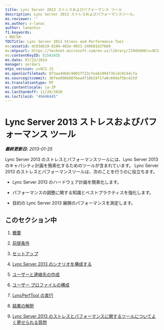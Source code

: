 ```yaml
---
title: Lync Server 2013 ストレスおよびパフォーマンス ツール
description: Lync Server 2013 ストレスおよびパフォーマンスツール。
ms.reviewer: ''
ms.author: v-lanac
author: lanachin
f1.keywords:
- NOCSH
TOCTitle: Lync Server 2013 Stress and Performance Tool
ms:assetid: dc03db19-d104-402e-9951-240681b3fb69
ms:mtpsurl: https://technet.microsoft.com/en-us/library/JJ945609(v=OCS.15)
ms:contentKeyID: 51541435
ms.date: 07/23/2014
manager: serdars
mtps_version: v=OCS.15
ms.openlocfilehash: 073aa49b8c9002ff23cfea61904735cdc0144cfa
ms.sourcegitcommit: 36fee89bb887bea4f18b19f17a8c69daf5bc423d
ms.translationtype: MT
ms.contentlocale: ja-JP
ms.lasthandoff: 11/26/2020
ms.locfileid: "49446445"
---
```

# <a name="lync-server-2013-stress-and-performance-tool"></a>Lync Server 2013 ストレスおよびパフォーマンス ツール

<div data-xmlns="http://www.w3.org/1999/xhtml">

<div class="topic" data-xmlns="http://www.w3.org/1999/xhtml" data-msxsl="urn:schemas-microsoft-com:xslt" data-cs="https://msdn.microsoft.com/">

<div data-asp="https://msdn2.microsoft.com/asp">



</div>

<div id="mainSection">

<div id="mainBody">

<span> </span>

_**最終更新日:** 2013-01-25_

Lync Server 2013 のストレスとパフォーマンスツールには、Lync Server 2013 のキャパシティ計画を簡素化するためのツールが含まれています。 Lync Server 2013 のストレスとパフォーマンスツールは、次のことを行うのに役立ちます。

  - Lync Server 2013 のハードウェア計画を簡素化します。

  - パフォーマンスの調整に関する知識とベストプラクティスを強化します。

  - 目的の Lync Server 2013 展開のパフォーマンスを測定します。

<div>

## <a name="in-this-section"></a>このセクション中

1.  [概要](introduction.md)

2.  [前提条件](prerequisites.md)

3.  [セットアップ](setup.md)

4.  [Lync Server 2013 のシナリオを構成する](configure-lync-server-2013-scenarios.md)

5.  [ユーザーと連絡先の作成](create-users-and-contacts.md)

6.  [ユーザー プロファイルの構成](configure-user-profile.md)

7.  [LyncPerfTool の実行](run-lyncperftool.md)

8.  [結果の解釈](interpreting-the-results.md)

9.  [Lync Server 2013 のストレスとパフォーマンスに関するツールについてよく寄せられる質問](lync-server-2013-stress-and-performance-tool-faq.md)

</div>

</div>

<span> </span>

</div>

</div>

</div>

